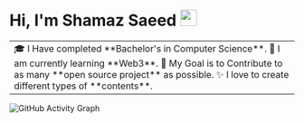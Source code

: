 # Hi, I'm Shamaz Saeed <img src="https://github.com/TheDudeThatCode/TheDudeThatCode/blob/master/Assets/Hi.gif" width="29px">

<table>
<tr>
  <td valign="center">
    🎓 I Have completed **Bachelor's in Computer Science**.
    🌱 I am currently learning **Web3**.
    🎯 My Goal is to Contribute to as many **open source project** as possible.
    ✨ I love to create different types of **contents**.
</tr>
</table>

![GitHub Activity Graph](https://activity-graph.herokuapp.com/graph?username=shamaz332&theme=dracula&hide_border=true)
